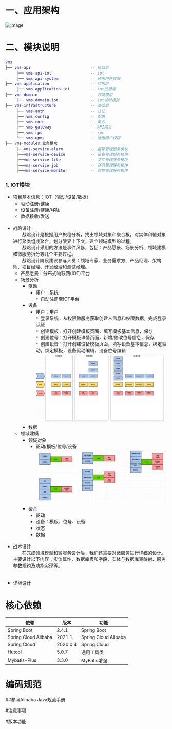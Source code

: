 # 一、应用架构
![image](http://m.qpic.cn/psb?/V10Seycz1c5XVt/rFqciD0ZWRsHPZhmuLcCc1IH1qA96qQg2*vgiUr2q4k!/b/dL8AAAAAAAAA&bo=XwU4BAAAAAARB1Y!&rf=viewer_4)

# 二、模块说明
```lua
vms
├── vms-api                          -- 接口层
     ├── vms-api-iot                 -- iot
     ├── vms-api-system              -- 通用用户权限 
├── vms-application                  -- 应用层 
     ├── vms-application-iot         -- iot应用层 
├── vms-domain                       -- 领域模型
     ├── vms-domain-iot              -- iot领域模型
├── vms-infrastructure               -- 基础层
     ├── vms-auth                    -- 认证 
     ├── vms-config                  -- 配置
     ├── vms-core                    -- 集合
     ├── vms-gateway                 -- API网关
     ├── vms-rpc                     -- rpc
     └── vms-upms                    -- 通用用户权限
├── vms-modules 业务模块      
     ├──vms-service-alarm            -- 报警管理服务模块
     ├──vms-service-device           -- 设备管理服务模块
     ├──vms-service-file             -- 文件管理服务模块
     ├──vms-service-job              -- 任务管理服务模块
     ├──vms-service-monitor          -- 监控管理服务模块

```
### 1. IOT模块
+ 项目基本信息：IOT（驱动/设备/数据）
  - 驱动注册/健康
  - 设备注册/健康/移除 
  - 数据接收/发送
    <br><br>
+ 战略设计<br>
  　　战略设计是根据用户旅程分析，找出领域对象和聚合根，对实体和值对象进行聚类组成聚合，划分限界上下文，建立领域模型的过程。<br>
  　　战略设计采用的方法是事件风暴，包括：产品愿景、场景分析、领域建模和微服务拆分等几个主要过程。<br>
  　　战略设计阶段建议参与人员：领域专家、业务需求方、产品经理、架构师、项目经理、开发经理和测试经理。
  - 产品愿景：分布式物联网(IOT)平台 
  - 场景分析
    - 驱动<br>
      - 用户：系统 <br>
      `* `自动注册至IOT平台<br>
    - 设备<br>
      - 用户：用户 <br>
      `* `登录系统：从权限微服务获取创建人信息和权限数据，完成登录认证<br>
      `* `创建模板：打开创建模板页面，填写模板基本信息，保存<br>
      `* `创建位号：打开模板详情页面，新增/修改位号信息，保存<br>
      `* `创建设备：打开创建设备模板页面，填写设备基本信息，绑定驱动，绑定模板，设备驱动编辑，设备位号编辑<br>
        ![img.png](resource/iot/iot-业务.png)<br>
    - 数据<br>
  - 领域建模<br>
    - 领域对象
      - 驱动/模板/位号/设备
    ![img.png](resource/iot/iot-领域对象.png)
    - 聚合
      - 驱动
      - 设备：模板、位号、设备
      - 状态
      - 数据
    <br><br>
+ 战术设计<br>
  　　在完成领域模型和微服务设计后，我们还需要对微服务进行详细的设计。主要设计以下内容：实体属性、数据库表和字段、实体与数据库表映射、服务参数规约及功能实现等。 <br>
  <br><br>
+ 详细设计<br>


# 核心依赖


依赖 | 版本| 功能|
---|---|---
Spring Boot |  2.4.1  |Spring Boot
Spring Cloud Alibaba | 2021.1  | Spring Cloud Alibaba
Spring Cloud | 2020.0.4|Spring Cloud
Hutool | 5.0.7 | 通用工具类
Mybatis-Plus | 3.3.0 | MyBatis增强
    
# 编码规范

##参照Alibaba Java规范手册


#注意事项

#版本功能
